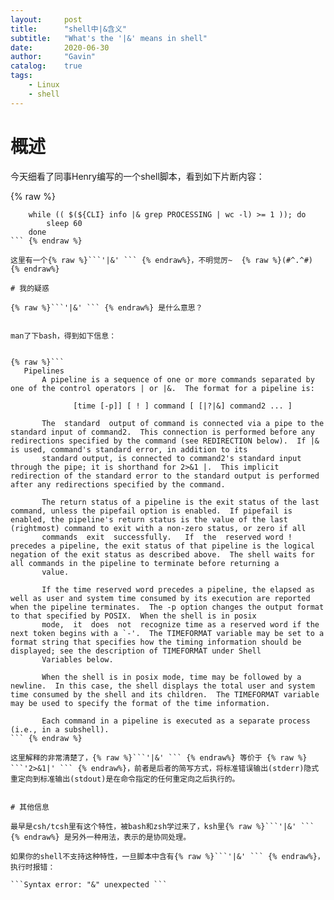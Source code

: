 ```yaml
---
layout:     post
title:      "shell中|&含义"
subtitle:   "What's the '|&' means in shell"
date:       2020-06-30
author:     "Gavin"
catalog:    true
tags:
    - Linux
    - shell
---
```




# 概述

今天细看了同事Henry编写的一个shell脚本，看到如下片断内容：

{% raw %}
```
    while (( $(${CLI} info |& grep PROCESSING | wc -l) >= 1 )); do
        sleep 60
    done
``` {% endraw %}

这里有一个{% raw %}```'|&' ``` {% endraw%}，不明觉厉~  {% raw %}(#^.^#) {% endraw%}

# 我的疑惑

{% raw %}```'|&' ``` {% endraw%} 是什么意思？


man了下bash，得到如下信息：


{% raw %}```
   Pipelines
       A pipeline is a sequence of one or more commands separated by one of the control operators | or |&.  The format for a pipeline is:

              [time [-p]] [ ! ] command [ [|?|&] command2 ... ]

       The  standard  output of command is connected via a pipe to the standard input of command2.  This connection is performed before any redirections specified by the command (see REDIRECTION below).  If |& is used, command's standard error, in addition to its
       standard output, is connected to command2's standard input through the pipe; it is shorthand for 2>&1 |.  This implicit redirection of the standard error to the standard output is performed after any redirections specified by the command.

       The return status of a pipeline is the exit status of the last command, unless the pipefail option is enabled.  If pipefail is enabled, the pipeline's return status is the value of the last (rightmost) command to exit with a non-zero status, or zero if all
       commands  exit  successfully.   If  the  reserved word !  precedes a pipeline, the exit status of that pipeline is the logical negation of the exit status as described above.  The shell waits for all commands in the pipeline to terminate before returning a
       value.

       If the time reserved word precedes a pipeline, the elapsed as well as user and system time consumed by its execution are reported when the pipeline terminates.  The -p option changes the output format to that specified by POSIX.  When the shell is in posix
       mode,  it  does  not  recognize time as a reserved word if the next token begins with a `-'.  The TIMEFORMAT variable may be set to a format string that specifies how the timing information should be displayed; see the description of TIMEFORMAT under Shell
       Variables below.

       When the shell is in posix mode, time may be followed by a newline.  In this case, the shell displays the total user and system time consumed by the shell and its children.  The TIMEFORMAT variable may be used to specify the format of the time information.

       Each command in a pipeline is executed as a separate process (i.e., in a subshell).
``` {% endraw %}

这里解释的非常清楚了，{% raw %}```'|&' ``` {% endraw%} 等价于 {% raw %} ```'2>&1|' ``` {% endraw%}，前者是后者的简写方式，将标准错误输出(stderr)隐式重定向到标准输出(stdout)是在命令指定的任何重定向之后执行的。


# 其他信息

最早是csh/tcsh里有这个特性，被bash和zsh学过来了，ksh里{% raw %}```'|&' ``` {% endraw%} 是另外一种用法，表示的是协同处理。

如果你的shell不支持这种特性，一旦脚本中含有{% raw %}```'|&' ``` {% endraw%}，执行时报错：

```Syntax error: "&" unexpected ```



